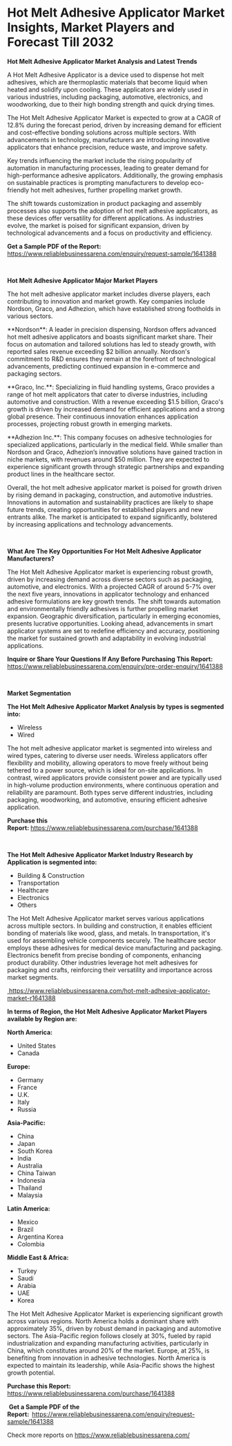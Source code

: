 <p><h1>Hot Melt Adhesive Applicator Market Insights, Market Players and Forecast Till 2032</h1></p><p><strong>Hot Melt Adhesive Applicator Market Analysis and Latest Trends</strong></p>
<p><p>A Hot Melt Adhesive Applicator is a device used to dispense hot melt adhesives, which are thermoplastic materials that become liquid when heated and solidify upon cooling. These applicators are widely used in various industries, including packaging, automotive, electronics, and woodworking, due to their high bonding strength and quick drying times.</p><p>The Hot Melt Adhesive Applicator Market is expected to grow at a CAGR of 12.8% during the forecast period, driven by increasing demand for efficient and cost-effective bonding solutions across multiple sectors. With advancements in technology, manufacturers are introducing innovative applicators that enhance precision, reduce waste, and improve safety. </p><p>Key trends influencing the market include the rising popularity of automation in manufacturing processes, leading to greater demand for high-performance adhesive applicators. Additionally, the growing emphasis on sustainable practices is prompting manufacturers to develop eco-friendly hot melt adhesives, further propelling market growth. </p><p>The shift towards customization in product packaging and assembly processes also supports the adoption of hot melt adhesive applicators, as these devices offer versatility for different applications. As industries evolve, the market is poised for significant expansion, driven by technological advancements and a focus on productivity and efficiency.</p></p>
<p><strong>Get a Sample PDF of the Report:&nbsp;</strong> <a href="https://www.reliablebusinessarena.com/enquiry/request-sample/1641388?utm_campaign=2607&utm_medium=2&utm_source=Github&utm_content=ia&utm_term=22022025&utm_id=hot-melt-adhesive-applicator">https://www.reliablebusinessarena.com/enquiry/request-sample/1641388</a></p>
<p>&nbsp;</p>
<p><strong>Hot Melt Adhesive Applicator Major Market Players</strong></p>
<p><p>The hot melt adhesive applicator market includes diverse players, each contributing to innovation and market growth. Key companies include Nordson, Graco, and Adhezion, which have established strong footholds in various sectors.</p><p>**Nordson**: A leader in precision dispensing, Nordson offers advanced hot melt adhesive applicators and boasts significant market share. Their focus on automation and tailored solutions has led to steady growth, with reported sales revenue exceeding $2 billion annually. Nordson's commitment to R&D ensures they remain at the forefront of technological advancements, predicting continued expansion in e-commerce and packaging sectors.</p><p>**Graco, Inc.**: Specializing in fluid handling systems, Graco provides a range of hot melt applicators that cater to diverse industries, including automotive and construction. With a revenue exceeding $1.5 billion, Graco's growth is driven by increased demand for efficient applications and a strong global presence. Their continuous innovation enhances application processes, projecting robust growth in emerging markets.</p><p>**Adhezion Inc.**: This company focuses on adhesive technologies for specialized applications, particularly in the medical field. While smaller than Nordson and Graco, Adhezion’s innovative solutions have gained traction in niche markets, with revenues around $50 million. They are expected to experience significant growth through strategic partnerships and expanding product lines in the healthcare sector.</p><p>Overall, the hot melt adhesive applicator market is poised for growth driven by rising demand in packaging, construction, and automotive industries. Innovations in automation and sustainability practices are likely to shape future trends, creating opportunities for established players and new entrants alike. The market is anticipated to expand significantly, bolstered by increasing applications and technology advancements.</p></p>
<p>&nbsp;</p>
<p><strong>What Are The Key Opportunities For Hot Melt Adhesive Applicator Manufacturers?</strong></p>
<p><p>The Hot Melt Adhesive Applicator market is experiencing robust growth, driven by increasing demand across diverse sectors such as packaging, automotive, and electronics. With a projected CAGR of around 5-7% over the next five years, innovations in applicator technology and enhanced adhesive formulations are key growth trends. The shift towards automation and environmentally friendly adhesives is further propelling market expansion. Geographic diversification, particularly in emerging economies, presents lucrative opportunities. Looking ahead, advancements in smart applicator systems are set to redefine efficiency and accuracy, positioning the market for sustained growth and adaptability in evolving industrial applications.</p></p>
<p><strong>Inquire or Share Your Questions If Any Before Purchasing This Report:</strong> <a href="https://www.reliablebusinessarena.com/enquiry/pre-order-enquiry/1641388?utm_campaign=2607&utm_medium=2&utm_source=Github&utm_content=ia&utm_term=22022025&utm_id=hot-melt-adhesive-applicator">https://www.reliablebusinessarena.com/enquiry/pre-order-enquiry/1641388</a></p>
<p>&nbsp;</p>
<p><strong>Market Segmentation</strong></p>
<p><strong>The Hot Melt Adhesive Applicator Market Analysis by types is segmented into:</strong></p>
<p><ul><li>Wireless</li><li>Wired</li></ul></p>
<p><p>The hot melt adhesive applicator market is segmented into wireless and wired types, catering to diverse user needs. Wireless applicators offer flexibility and mobility, allowing operators to move freely without being tethered to a power source, which is ideal for on-site applications. In contrast, wired applicators provide consistent power and are typically used in high-volume production environments, where continuous operation and reliability are paramount. Both types serve different industries, including packaging, woodworking, and automotive, ensuring efficient adhesive application.</p></p>
<p><strong>Purchase this Report:&nbsp;</strong><a href="https://www.reliablebusinessarena.com/purchase/1641388?utm_campaign=2607&utm_medium=2&utm_source=Github&utm_content=ia&utm_term=22022025&utm_id=hot-melt-adhesive-applicator">https://www.reliablebusinessarena.com/purchase/1641388</a></p>
<p>&nbsp;</p>
<p><strong>The Hot Melt Adhesive Applicator Market Industry Research by Application is segmented into:</strong></p>
<p><ul><li>Building & Construction</li><li>Transportation</li><li>Healthcare</li><li>Electronics</li><li>Others</li></ul></p>
<p><p>The Hot Melt Adhesive Applicator market serves various applications across multiple sectors. In building and construction, it enables efficient bonding of materials like wood, glass, and metals. In transportation, it's used for assembling vehicle components securely. The healthcare sector employs these adhesives for medical device manufacturing and packaging. Electronics benefit from precise bonding of components, enhancing product durability. Other industries leverage hot melt adhesives for packaging and crafts, reinforcing their versatility and importance across market segments.</p></p>
<p><a href="https://www.reliablebusinessarena.com/hot-melt-adhesive-applicator-market-r1641388?utm_campaign=2607&utm_medium=2&utm_source=Github&utm_content=ia&utm_term=22022025&utm_id=hot-melt-adhesive-applicator">&nbsp;https://www.reliablebusinessarena.com/hot-melt-adhesive-applicator-market-r1641388</a></p>
<p><strong>In terms of Region, the Hot Melt Adhesive Applicator Market Players available by Region are:</strong></p>
<p>
    <p> <strong> North America: </strong>
        <ul>
            <li>United States</li>
            <li>Canada</li>
        </ul>
        </p> 
    <p> <strong> Europe: </strong>
        <ul>
            <li>Germany</li>
            <li>France</li>
            <li>U.K.</li>
            <li>Italy</li>
            <li>Russia</li>
        </ul>
        </p> 
    <p> <strong> Asia-Pacific: </strong>
        <ul>
            <li>China</li>
            <li>Japan</li>
            <li>South Korea</li>
            <li>India</li>
            <li>Australia</li>
            <li>China Taiwan</li>
            <li>Indonesia</li>
            <li>Thailand</li>
            <li>Malaysia</li>
        </ul>
        </p> 
    <p> <strong> Latin America: </strong>
        <ul>
            <li>Mexico</li>
            <li>Brazil</li>
            <li>Argentina Korea</li>
            <li>Colombia</li>
        </ul>
        </p> 
    <p> <strong> Middle East & Africa: </strong>
        <ul>
            <li>Turkey</li>
            <li>Saudi</li>
            <li>Arabia</li>
            <li>UAE</li>
            <li>Korea</li>
        </ul>
    </p>
    </p>
<p><p>The Hot Melt Adhesive Applicator Market is experiencing significant growth across various regions. North America holds a dominant share with approximately 35%, driven by robust demand in packaging and automotive sectors. The Asia-Pacific region follows closely at 30%, fueled by rapid industrialization and expanding manufacturing activities, particularly in China, which constitutes around 20% of the market. Europe, at 25%, is benefiting from innovation in adhesive technologies. North America is expected to maintain its leadership, while Asia-Pacific shows the highest growth potential.</p></p>
<p><strong>Purchase this Report: </strong><a href="https://www.reliablebusinessarena.com/purchase/1641388?utm_campaign=2607&utm_medium=2&utm_source=Github&utm_content=ia&utm_term=22022025&utm_id=hot-melt-adhesive-applicator">https://www.reliablebusinessarena.com/purchase/1641388</a></p>
<p>&nbsp;<strong>Get a Sample PDF of the Report:&nbsp;&nbsp;</strong><a href="https://www.reliablebusinessarena.com/enquiry/request-sample/1641388?utm_campaign=2607&utm_medium=2&utm_source=Github&utm_content=ia&utm_term=22022025&utm_id=hot-melt-adhesive-applicator">https://www.reliablebusinessarena.com/enquiry/request-sample/1641388</a></p>
<p><strong></strong></p>
<p>Check more reports on <a href="https://www.reliablebusinessarena.com/?utm_campaign=2607&utm_medium=2&utm_source=Github&utm_content=ia&utm_term=22022025&utm_id=hot-melt-adhesive-applicator">https://www.reliablebusinessarena.com/</a></p>